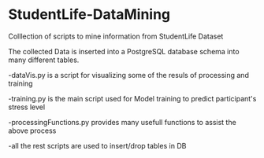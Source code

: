 # StudentLife-DataMining
Colllection of scripts to mine information from StudentLife Dataset

The collected Data is inserted into a PostgreSQL database schema into many different tables.

-dataVis.py is a script for visualizing some of the resuls of processing and training

-training.py is the main script used for Model training to predict participant's stress level

-processingFunctions.py provides many usefull functions to assist the above process

-all the rest scripts are used to insert/drop tables in DB
